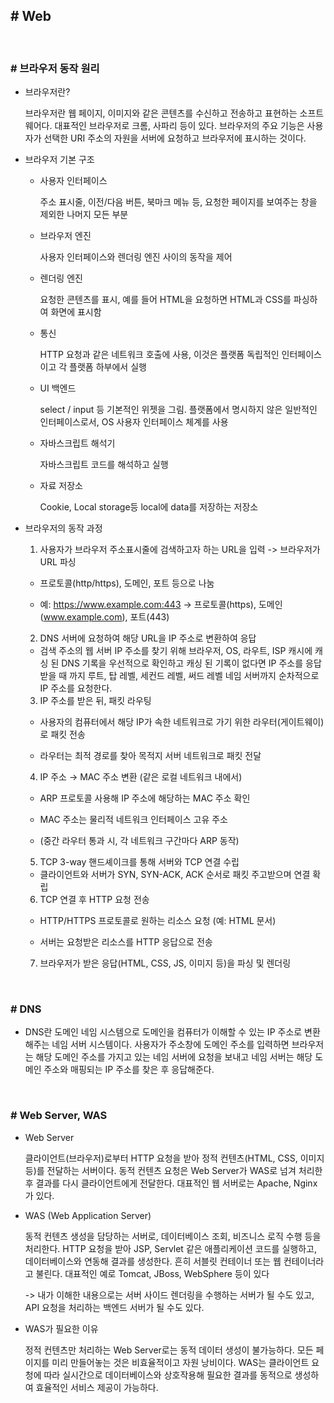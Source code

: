 ## # Web

<br>

### # 브라우저 동작 원리

- 브라우저란?

  브라우저란 웹 페이지, 이미지와 같은 콘텐츠를 수신하고 전송하고 표현하는 소프트웨어다. 대표적인 브라우저로 크롬, 사파리 등이 있다. 브라우저의 주요 기능은 사용자가 선택한 URI 주소의 자원을 서버에 요청하고 브라우저에 표시하는 것이다.

- 브라우저 기본 구조

  - 사용자 인터페이스

    주소 표시줄, 이전/다음 버튼, 북마크 메뉴 등, 요청한 페이지를 보여주는 창을 제외한 나머지 모든 부분

  - 브라우저 엔진

    사용자 인터페이스와 렌더링 엔진 사이의 동작을 제어

  - 렌더링 엔진

    요청한 콘텐츠를 표시, 예를 들어 HTML을 요청하면 HTML과 CSS를 파싱하여 화면에 표시함

  - 통신

    HTTP 요청과 같은 네트워크 호출에 사용, 이것은 플랫폼 독립적인 인터페이스이고 각 플랫폼 하부에서 실행

  - UI 백엔드

    select / input 등 기본적인 위젯을 그림. 플랫폼에서 명시하지 않은 일반적인 인터페이스로서, OS 사용자 인터페이스 체계를 사용

  - 자바스크립트 해석기

    자바스크립트 코드를 해석하고 실행

  - 자료 저장소

    Cookie, Local storage등 local에 data를 저장하는 저장소

- 브라우저의 동작 과정

  1. 사용자가 브라우저 주소표시줄에 검색하고자 하는 URL을 입력 -> 브라우저가 URL 파싱

  - 프로토콜(http/https), 도메인, 포트 등으로 나눔

  - 예: https://www.example.com:443 → 프로토콜(https), 도메인(www.example.com), 포트(443)

  2. DNS 서버에 요청하여 해당 URL을 IP 주소로 변환하여 응답

  - 검색 주소의 웹 서버 IP 주소를 찾기 위해 브라우저, OS, 라우트, ISP 캐시에 캐싱 된 DNS 기록을 우선적으로 확인하고 캐싱 된 기록이 없다면 IP 주소를 응답 받을 때 까지 루트, 탑 레벨, 세컨드 레벨, 써드 레벨 네임 서버까지 순차적으로 IP 주소를 요청한다.

  3. IP 주소를 받은 뒤, 패킷 라우팅

  - 사용자의 컴퓨터에서 해당 IP가 속한 네트워크로 가기 위한 라우터(게이트웨이)로 패킷 전송

  - 라우터는 최적 경로를 찾아 목적지 서버 네트워크로 패킷 전달

  4. IP 주소 → MAC 주소 변환 (같은 로컬 네트워크 내에서)

  - ARP 프로토콜 사용해 IP 주소에 해당하는 MAC 주소 확인

  - MAC 주소는 물리적 네트워크 인터페이스 고유 주소

  - (중간 라우터 통과 시, 각 네트워크 구간마다 ARP 동작)

  5. TCP 3-way 핸드셰이크를 통해 서버와 TCP 연결 수립

  - 클라이언트와 서버가 SYN, SYN-ACK, ACK 순서로 패킷 주고받으며 연결 확립

  6. TCP 연결 후 HTTP 요청 전송

  - HTTP/HTTPS 프로토콜로 원하는 리소스 요청 (예: HTML 문서)

  - 서버는 요청받은 리소스를 HTTP 응답으로 전송

  7. 브라우저가 받은 응답(HTML, CSS, JS, 이미지 등)을 파싱 및 렌더링

<br>

### # DNS

- DNS란 도메인 네임 시스템으로 도메인을 컴퓨터가 이해할 수 있는 IP 주소로 변환해주는 네임 서버 시스템이다. 사용자가 주소창에 도메인 주소를 입력하면 브라우저는 해당 도메인 주소를 가지고 있는
  네임 서버에 요청을 보내고 네임 서버는 해당 도메인 주소와 매핑되는 IP 주소를 찾은 후 응답해준다.

<br>

### # Web Server, WAS

- Web Server

  클라이언트(브라우저)로부터 HTTP 요청을 받아 정적 컨텐츠(HTML, CSS, 이미지 등)를 전달하는 서버이다. 동적 컨텐츠 요청은 Web Server가 WAS로 넘겨 처리한 후 결과를 다시 클라이언트에게
  전달한다. 대표적인 웹 서버로는 Apache, Nginx가 있다.

- WAS (Web Application Server)

  동적 컨텐츠 생성을 담당하는 서버로, 데이터베이스 조회, 비즈니스 로직 수행 등을 처리한다. HTTP 요청을 받아 JSP, Servlet 같은 애플리케이션 코드를 실행하고, 데이터베이스와 연동해 결과를 생성한다.
  흔히 서블릿 컨테이너 또는 웹 컨테이너라고 불린다. 대표적인 예로 Tomcat, JBoss, WebSphere 등이 있다

  -> 내가 이해한 내용으로는 서버 사이드 렌더링을 수행하는 서버가 될 수도 있고, API 요청을 처리하는 백엔드 서버가 될 수도 있다.

- WAS가 필요한 이유

  정적 컨텐츠만 처리하는 Web Server로는 동적 데이터 생성이 불가능하다. 모든 페이지를 미리 만들어놓는 것은 비효율적이고 자원 낭비이다. WAS는 클라이언트 요청에 따라 실시간으로 데이터베이스와 상호작용해 필요한 결과를 동적으로 생성하여 효율적인 서비스 제공이 가능하다.

<br><br><br>
